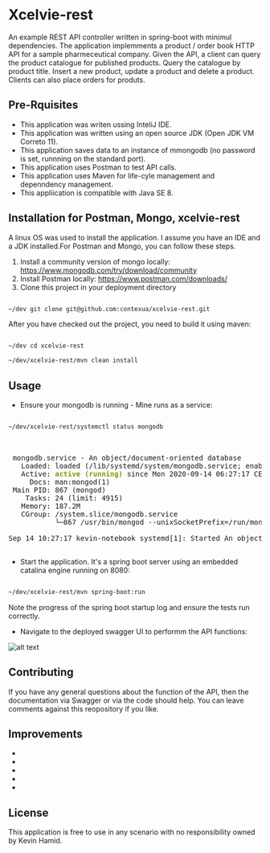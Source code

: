 # Xcelvie-rest

An example REST API controller written in spring-boot with minimul dependencies. The application implemments a product / order book HTTP API for a sample pharmeceutical company. Given the API, a client can query the product catalogue for published products. Query the catalogue by product title. Insert a new product, update a product and delete a product.
Clients can also place orders for produts.

## Pre-Rquisites

* This application was writen ussing InteliJ IDE.
* This application was written using an open source JDK (Open JDK VM Correto 11).
* This application saves data to an instance of mmongodb (no password is set, runnning on the standard port).
* This application uses Postman to test API calls.
* This application uses Maven for life-cyle management and depenndency management.
* This appliication is compatible with Java SE 8.

## Installation for Postman, Mongo, xcelvie-rest

A linux OS was used to install the application. I assume you have an IDE and a JDK installed.For Postman and Mongo, you can follow these steps. 

1. Install a community version of mongo locally: https://www.mongodb.com/try/download/community
2. Install Postman locally: https://www.postman.com/downloads/ 
3. Clone this project in your deployment directory

```bash

~/dev git clone git@github.com:contexua/xcelvie-rest.git

```

After you have checked out the project, you need to build it using maven:

```bash

~/dev cd xcelvie-rest

~/dev/xcelvie-rest/mvn clean install

```


## Usage

* Ensure your mongodb is running - Mine runs as a service:

```bash

~/dev/xcelvie-rest/systemctl status mongodb

```

<pre> 

 mongodb.service - An object/document-oriented database
   Loaded: loaded (/lib/systemd/system/mongodb.service; enabled; vendor preset: enabled)
   Active: <font color="#859900"><b>active (running)</b></font> since Mon 2020-09-14 06:27:17 CEST; 1h 11min ago
     Docs: man:mongod(1)
 Main PID: 867 (mongod)
    Tasks: 24 (limit: 4915)
   Memory: 187.2M
   CGroup: /system.slice/mongodb.service
           └─867 /usr/bin/mongod --unixSocketPrefix=/run/mongodb --config /etc/mongodb.conf

Sep 14 10:27:17 kevin-notebook systemd[1]: Started An object/document-oriented database.

</pre>


* Start the application. It's a spring boot server using an embedded catalina engine running on 8080:

```bash

~/dev/xcelvie-rest/mvn spring-boot:run

```
Note the progress of the spring boot startup log and ensure the tests run correctly.

* Navigate to the deployed swagger UI to performm the API functions:



![alt text](https://github.com/[username]/[reponame]/docs/[branch]/swaggger-xcelvie.png?raw=true)

## Contributing

If you have any general questions about the function of the API, then the documentation via Swagger or via the code should help. You can leave comments against this reopository if you like.

## Improvements

*
*
*
*
*


## License
This application is free to use in any scenario with no responsibility owned by Kevin Hamid.
